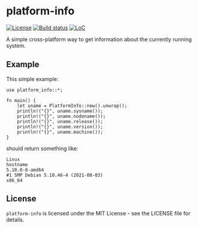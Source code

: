 platform-info
=============

[![License](https://img.shields.io/badge/license-MIT-blue.svg)](LICENSE)
[![Build status](https://ci.appveyor.com/api/projects/status/2wogy3wkenwreeq0/branch/master?svg=true)](https://ci.appveyor.com/project/Arcterus/platform-info/branch/master)
[![LoC](https://tokei.rs/b1/github/uutils/platform-info)](https://github.com/uutils/platform-info)

A simple cross-platform way to get information about the currently running
system.

Example
-------

This simple example:
```
use platform_info::*;

fn main() {
    let uname = PlatformInfo::new().unwrap();
    println!("{}", uname.sysname());
    println!("{}", uname.nodename());
    println!("{}", uname.release());
    println!("{}", uname.version());
    println!("{}", uname.machine());
}
```
should return something like:
```
Linux
hostname
5.10.0-8-amd64
#1 SMP Debian 5.10.46-4 (2021-08-03)
x86_64
```

License
-------

`platform-info` is licensed under the MIT License - see the LICENSE file for details.
